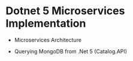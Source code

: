 # Dotnet 5 Microservices Implementation

* Microservices Architecture

* Querying MongoDB from .Net 5 (Catalog.API)

